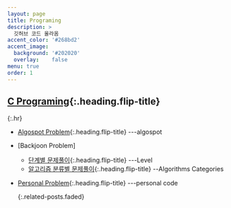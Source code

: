 ```yaml
---
layout: page
title: Programing
description: >
  깃허브 코드 올라옴
accent_color: '#268bd2'
accent_image:
  background: '#202020'
  overlay:    false
menu: true
order: 1
---
```


## [C Programing]{:.heading.flip-title}

{:.hr}

* [Algospot Problem]{:.heading.flip-title} ---algospot

* [Backjoon Problem]

  * [단계별 문제풀이]{:.heading.flip-title}  ---Level
  * [알고리즘 분류별 문제풀이]{:.heading.flip-title} --Algorithms Categories

* [Personal Problem]{:.heading.flip-title}  ---personal code

  {:.related-posts.faded}







[C Programing]: C_code.md
[Algospot Problem]: /category/algospot
[단계별 문제풀이]: /category/backjoon-level
[알고리즘 분류별 문제풀이]: /category/backjoon-category
[Personal Problem]: /category/personalcode

